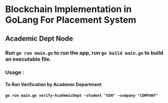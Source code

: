 # Blockchain Implementation in GoLang For Placement System

## Academic Dept Node

### Run `go run main.go` to run the app, run `go build main.go` to build an executable file.

### Usage :


#### To Run Verification by Academic Department
####    `go run main.go verify-AcademicDept -student "USN" -company "COMPANY"`



